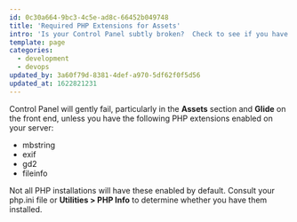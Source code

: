 ```yaml
---
id: 0c30a664-9bc3-4c5e-ad8c-66452b049748
title: 'Required PHP Extensions for Assets'
intro: 'Is your Control Panel subtly broken?  Check to see if you have these PHP extensions enabled.'
template: page
categories:
  - development
  - devops
updated_by: 3a60f79d-8381-4def-a970-5df62f0f5d56
updated_at: 1622821231
---
```

Control Panel will gently fail, particularly in the **Assets** section and **Glide** on the front end, unless you have the following PHP extensions enabled on your server:

- mbstring
- exif
- gd2
- fileinfo

Not all PHP installations will have these enabled by default.  Consult your php.ini file or **Utilities > PHP Info** to determine whether you have them installed.
